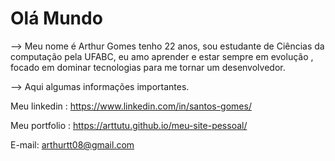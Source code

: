 <h1> Olá Mundo </h1>

--> Meu nome é Arthur Gomes tenho 22 anos, sou estudante de Ciências da computação pela UFABC, eu amo aprender e estar sempre em evolução , focado em dominar tecnologias
    para me tornar um desenvolvedor.

-->  Aqui algumas informações importantes.

  
  Meu linkedin : https://www.linkedin.com/in/santos-gomes/
  
  Meu portfolio : https://arttutu.github.io/meu-site-pessoal/
  
  E-mail: arthurtt08@gmail.com


